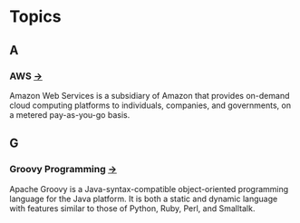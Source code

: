 # Topics
## A
### AWS [&rarr;](./aws)

Amazon Web Services is a subsidiary of Amazon that provides on-demand cloud computing platforms to individuals, companies, and governments, on a metered pay-as-you-go basis.

## G
### Groovy Programming [&rarr;](./aws)
Apache Groovy is a Java-syntax-compatible object-oriented programming language for the Java platform. It is both a static and dynamic language with features similar to those of Python, Ruby, Perl, and Smalltalk.
